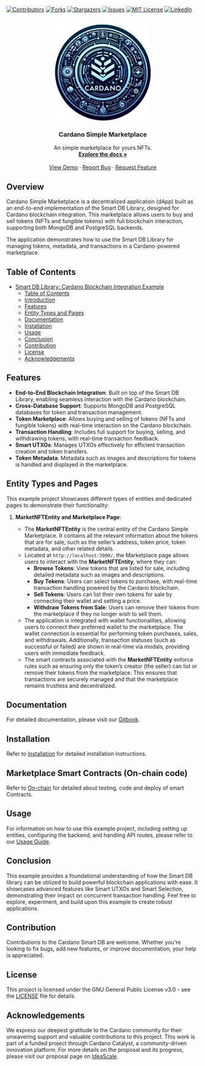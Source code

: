 <!-- Improved compatibility of back to top link: See: https://github.com/othneildrew/Best-README-Template/pull/73 -->
<a name="readme-top"></a>
<!--
*** Thanks for checking out the Best-README-Template. If you have a suggestion
*** that would make this better, please fork the repo and create a pull request
*** or simply open an issue with the tag "enhancement".
*** Don't forget to give the project a star!
*** Thanks again! Now go create something AMAZING! :D
-->



<!-- PROJECT SHIELDS -->
<!--
*** I'm using markdown "reference style" links for readability.
*** Reference links are enclosed in brackets [ ] instead of parentheses ( ).
*** See the bottom of this document for the declaration of the reference variables
*** for contributors-url, forks-url, etc. This is an optional, concise syntax you may use.
*** https://www.markdownguide.org/basic-syntax/#reference-style-links
-->
[![Contributors][contributors-shield]][contributors-url]
[![Forks][forks-shield]][forks-url]
[![Stargazers][stars-shield]][stars-url]
[![Issues][issues-shield]][issues-url]
[![MIT License][license-shield]][license-url]
[![LinkedIn][linkedin-shield]][linkedin-url]
<!-- PROJECT LOGO -->
<br />
<div align="center">
  <a href="https://github.com/protofire/Cardano-Simple-Marketplace">
    <img src="images/logo.png" alt="Logo" width="250" height="250">
  </a>

<h3 align="center">Cardano Simple Marketplace</h3>

  <p align="center">
    An simple marketplace for yours NFTs.
    <br />
    <a href="https://protofire-docs.gitbook.io/developer-studio"><strong>Explore the docs »</strong></a>
    <br />
    <br />
    <a href="https://youtu.be/C9Ge6xyf6-o">View Demo</a>
    ·
    <a href="https://github.com/protofire/Cardano-Simple-Marketplace/issues">Report Bug</a>
    ·
    <a href="https://github.com/protofire/Cardano-Simple-Marketplace/issues">Request Feature</a>
  </p>
</div>

## Overview

Cardano Simple Marketplace is a decentralized application (dApp) built as an
end-to-end implementation of the Smart DB Library, designed for Cardano
blockchain integration. This marketplace allows users to buy and sell tokens
(NFTs and fungible tokens) with full blockchain interaction, supporting both
MongoDB and PostgreSQL backends.

The application demonstrates how to use the Smart DB Library for managing
tokens, metadata, and transactions in a Cardano-powered marketplace.
## Table of Contents

- [Smart DB Library: Cardano Blockchain Integration Example](#smart-db-library-cardano-blockchain-integration-example)
  - [Table of Contents](#table-of-contents)
  - [Introduction](#introduction)
  - [Features](#features)
  - [Entity Types and Pages](#entity-types-and-pages)
  - [Documentation](#documentation)
  - [Installation](#installation)
  - [Usage](#usage)
  - [Conclusion](#conclusion)
  - [Contribution](#contribution)
  - [License](#license)
  - [Acknowledgements](#acknowledgements)



## Features

- **End-to-End Blockchain Integration**: Built on top of the Smart DB Library,
  enabling seamless interaction with the Cardano blockchain.
- **Cross-Database Support**: Supports MongoDB and PostgreSQL databases for
  token and transaction management.
- **Token Marketplace**: Allows buying and selling of tokens (NFTs and fungible
  tokens) with real-time interaction on the Cardano blockchain.
- **Transaction Handling**: Includes full support for buying, selling, and
  withdrawing tokens, with real-time transaction feedback.
- **Smart UTXOs**: Manages UTXOs effectively for efficient transaction creation
  and token transfers.
- **Token Metadata**: Metadata such as images and descriptions for tokens is
  handled and displayed in the marketplace.

## Entity Types and Pages

This example project showcases different types of entities and dedicated pages
to demonstrate their functionality:

1. **MarketNFTEntity and Marketplace Page**:

   - The **MarketNFTEntity** is the central entity of the Cardano Simple
     Marketplace. It contains all the relevant information about the tokens that
     are for sale, such as the seller’s address, token price, token metadata,
     and other related details.
   - Located at `http://localhost:3000/`, the Marketplace page allows users to
     interact with the **MarketNFTEntity**, where they can:
     - **Browse Tokens**: View tokens that are listed for sale, including
       detailed metadata such as images and descriptions.
     - **Buy Tokens**: Users can select tokens to purchase, with real-time
       transaction handling powered by the Cardano blockchain.
     - **Sell Tokens**: Users can list their own tokens for sale by connecting
       their wallet and setting a price.
     - **Withdraw Tokens from Sale**: Users can remove their tokens from the
       marketplace if they no longer wish to sell them.
   - The application is integrated with wallet functionalities, allowing users
     to connect their preferred wallet to the marketplace. The wallet connection
     is essential for performing token purchases, sales, and withdrawals.
     Additionally, transaction statuses (such as successful or failed) are shown
     in real-time via modals, providing users with immediate feedback.
   - The smart contracts associated with the **MarketNFTEntity** enforce rules
     such as ensuring only the token’s creator (the seller) can list or remove
     their tokens from the marketplace. This ensures that transactions are
     securely managed and that the marketplace remains trustless and
     decentralized.

## Documentation

For detailed documentation, please visit our
[Gitbook](https://protofire-docs.gitbook.io/cardano-simple-marketplace/).

## Installation

Refer to [Installation](docs/installation.md) for detailed installation
instructions.

## Marketplace Smart Contracts (On-chain code)

Refer to [On-chain](docs/onchain.md) for detailed about testing, code and
deploy of smart Contracts.

## Usage

For information on how to use this example project, including setting up
entities, configuring the backend, and handling API routes, please refer to our
[Usage Guide](docs/usage.md).


## Conclusion

This example provides a foundational understanding of how the Smart DB library
can be utilized to build powerful blockchain applications with ease. It
showcases advanced features like Smart UTXOs and Smart Selection, demonstrating
their impact on concurrent transaction handling. Feel free to explore,
experiment, and build upon this example to create robust applications.

## Contribution

Contributions to the Cardano Smart DB are welcome. Whether you're looking to fix
bugs, add new features, or improve documentation, your help is appreciated.

## License

This project is licensed under the GNU General Public License v3.0 - see the
[LICENSE](LICENSE) file for details.

## Acknowledgements

We express our deepest gratitude to the Cardano community for their unwavering
support and valuable contributions to this project. This work is part of a
funded project through Cardano Catalyst, a community-driven innovation platform.
For more details on the proposal and its progress, please visit our proposal
page on [IdeaScale](https://cardano.ideascale.com/c/idea/110478).

<!-- MARKDOWN LINKS & IMAGES -->
<!-- https://www.markdownguide.org/basic-syntax/#reference-style-links -->
[contributors-shield]: https://img.shields.io/github/contributors/protofire/Cardano-Simple-Marketplace.svg?style=for-the-badge
[contributors-url]: https://github.com/protofire/Cardano-Simple-Marketplace/graphs/contributors
[forks-shield]: https://img.shields.io/github/forks/protofire/Cardano-Simple-Marketplace.svg?style=for-the-badge
[forks-url]: https://github.com/protofire/Cardano-Simple-Marketplace/network/members
[stars-shield]: https://img.shields.io/github/stars/protofire/Cardano-Simple-Marketplace.svg?style=for-the-badge
[stars-url]: https://github.com/protofire/Cardano-Simple-Marketplace/stargazers
[issues-shield]: https://img.shields.io/github/issues/protofire/Cardano-Simple-Marketplace.svg?style=for-the-badge
[issues-url]: https://github.com/protofire/Cardano-Simple-Marketplace/issues
[license-shield]: https://img.shields.io/github/license/protofire/Cardano-Simple-Marketplace.svg?style=for-the-badge
[license-url]: https://github.com/protofire/Cardano-Simple-Marketplace/blob/master/LICENSE
[linkedin-shield]: https://img.shields.io/badge/-LinkedIn-black.svg?style=for-the-badge&logo=linkedin&colorB=555
[linkedin-url]: https://www.linkedin.com/company/protofire-io/posts/?feedView=all
[product-screenshot]: images/screenshot.png
[usage-example]: images/example.png
